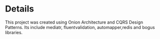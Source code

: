 # Details

This project was created using Onion Architecture and CQRS Design Patterns. Its include mediatr, fluentvalidation, automapper,redis and bogus libraries.
